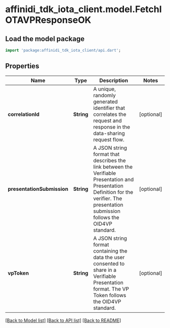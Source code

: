 # affinidi_tdk_iota_client.model.FetchIOTAVPResponseOK

## Load the model package

```dart
import 'package:affinidi_tdk_iota_client/api.dart';
```

## Properties

| Name                       | Type       | Description                                                                                                                                                                             | Notes      |
| -------------------------- | ---------- | --------------------------------------------------------------------------------------------------------------------------------------------------------------------------------------- | ---------- |
| **correlationId**          | **String** | A unique, randomly generated identifier that correlates the request and response in the data-sharing request flow.                                                                      | [optional] |
| **presentationSubmission** | **String** | A JSON string format that describes the link between the Verifiable Presentation and Presentation Definition for the verifier. The presentation submission follows the OID4VP standard. | [optional] |
| **vpToken**                | **String** | A JSON string format containing the data the user consented to share in a Verifiable Presentation format. The VP Token follows the OID4VP standard.                                     | [optional] |

[[Back to Model list]](../README.md#documentation-for-models) [[Back to API list]](../README.md#documentation-for-api-endpoints) [[Back to README]](../README.md)
